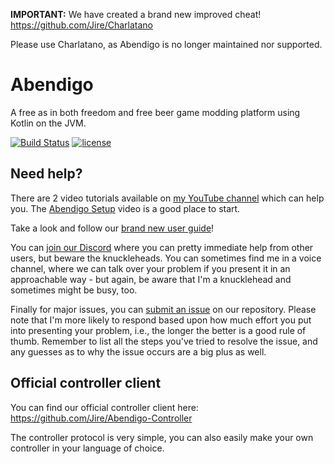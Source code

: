 **IMPORTANT:** We have created a brand new improved cheat! https://github.com/Jire/Charlatano

Please use Charlatano, as Abendigo is no longer maintained nor supported.

# Abendigo
A free as in both freedom and free beer game modding platform using Kotlin on the JVM.

[![Build Status](https://travis-ci.org/Jire/Abendigo.svg?branch=master)](https://travis-ci.org/Jire/Abendigo)
[![license](https://img.shields.io/github/license/Jire/Abendigo.svg)](https://github.com/Jire/Abendigo/blob/master/LICENSE.txt)

## Need help?

There are 2 video tutorials available on [my YouTube channel](https://www.youtube.com/channel/UC8dhWlMqCoCxYD1M2TnUHwA) which can help you. The [Abendigo Setup](https://www.youtube.com/watch?v=0jd0fDMDjxw) video is a good place to start.

Take a look and follow our [brand new user guide](https://github.com/Jire/Abendigo/blob/master/USER_GUIDE.md)!

You can [join our Discord](https://discord.gg/bMPe8w3) where you can pretty immediate help from other users, but beware the knuckleheads. You can sometimes find me in a voice channel, where we can talk over your problem if you present it in an approachable way - but again, be aware that I'm a knucklehead and sometimes might be busy, too.

Finally for major issues, you can [submit an issue](https://github.com/Jire/Abendigo/issues/new) on our repository. Please note that I'm more likely to respond based upon how much effort you put into presenting your problem, i.e., the longer the better is a good rule of thumb. Remember to list all the steps you've tried to resolve the issue, and any guesses as to why the issue occurs are a big plus as well.

## Official controller client

You can find our official controller client here: https://github.com/Jire/Abendigo-Controller

The controller protocol is very simple, you can also easily make your own controller in your language of choice.
